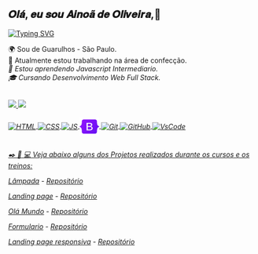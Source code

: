    <h2>𝑶𝒍𝒂́, 𝒆𝒖 𝒔𝒐𝒖 𝑨𝒊𝒏𝒐𝒂̃ 𝒅𝒆 𝑶𝒍𝒊𝒗𝒆𝒊𝒓𝒂,👋</h2>
   <div>
      <a href="https://git.io/typing-svg"><img src="https://readme-typing-svg.demolab.com?font=Fira+Code&weight=600&pause=1000&color=F73F8B&width=435&lines=seja+bem+vindo(a)+ao+meu+perfil!" alt="Typing SVG" /></a>
</div
   
##

🌍 Sou de Guarulhos - São Paulo.<br>
🚀 Atualmente estou trabalhando na área de confecção.<br>
<i>🧠 Estou aprendendo Javascript Intermediario.<br>
🎓 Cursando Desenvolvimento Web Full Stack.<br><br>
   
 <div>
     <a href="https://github.com/Ainoa22">
  <img height="180em" src="https://github-readme-stats.vercel.app/api?username=Ainoa22&show_icons=true&theme=cobalt&include_all_commits=true&count_private=true"/>
  <img height="180em" src="https://github-readme-stats.vercel.app/api/top-langs/?username=Ainoa22&layout=compact&langs_count=7&theme=cobalt"/>
</div>
   
<div style="display: inline_block"><br>
  <img align="center" alt="HTML" height="30" width="40"    src="https://cdn.jsdelivr.net/gh/devicons/devicon/icons/html5/html5-original.svg">
  <img align="center" alt="CSS" height="30" width="40"     src="https://cdn.jsdelivr.net/gh/devicons/devicon/icons/css3/css3-original.svg">
  <img align="center" alt="JS"  height="30" width="40"     src="https://cdn.jsdelivr.net/gh/devicons/devicon/icons/javascript/javascript-original.svg">
  <img align="center" alt="Bootstrap" height="37" width="40" src="https://raw.githubusercontent.com/devicons/devicon/master/icons/bootstrap/bootstrap-original.svg">
  <img align="center" alt="Git" height="30" width="40"     src="https://cdn.jsdelivr.net/gh/devicons/devicon/icons/git/git-original.svg">
  <img align="center" alt="GitHub" height="40" width="40"  src="https://img.icons8.com/fluency/512/github.png">
  <img align="center" alt="VsCode " height="30" width="40" src="https://cdn.jsdelivr.net/gh/devicons/devicon/icons/vscode/vscode-original.svg">
  </div>
   
##

✒️ 📖 💻 Veja abaixo alguns dos Projetos realizados durante os cursos e os treinos:

<a href="https://ainoa22.github.io/Lampada/" rel="nofollow">Lâmpada</a> - <a href="https://github.com/Ainoa22/Lampada">Repositório</a>
  
<a href="https://ainoa22.github.io/Landing-page/" rel="nofollow">Landing page</a> - <a href="https://github.com/Ainoa22/Landing-page">Repositório</a>

<a href="https://ainoa22.github.io/Ola-Mundo/" rel="nofollow">Olá Mundo</a> - <a href="https://github.com/Ainoa22/Ola-Mundo">Repositório</a>

<a href="https://ainoa22.github.io/Formulario/" rel="nofollow">Formulario</a> - <a href="https://github.com/Ainoa22/Formulario">Repositório</a>
  
 <a href="https://ainoa22.github.io/landing-page-responsiva/" rel="nofollow">Landing page responsiva</a> - <a href="https://github.com/Ainoa22/landing-page-responsiva">Repositório</a> 
  
